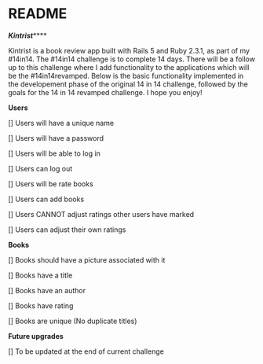 # README

*************Kintrist*****************

Kintrist is a book review app built with Rails 5 and Ruby 2.3.1, as part of my #14in14.  The #14in14 challenge is to complete 14 days.  There will be a follow up to this challenge where I add functionality to the applications which will be the #14in14revamped.  Below is the basic functionality implemented in the developement phase of the original 14 in 14 challenge, followed by the goals for the 14 in 14 revamped challenge.  I hope you enjoy!

**********Users**********

[] Users will have a unique name

[] Users will have a password

[] Users will be able to log in

[] Users can log out

[] Users will be rate books

[] Users can add books

[] Users CANNOT adjust ratings other users have marked

[] Users can adjust their own ratings

**********Books**********

[] Books should have a picture associated with it

[] Books have a title

[] Books have an author

[] Books have rating

[] Books are unique (No duplicate titles)

**********Future upgrades**********

[]  To be updated at the end of current challenge 